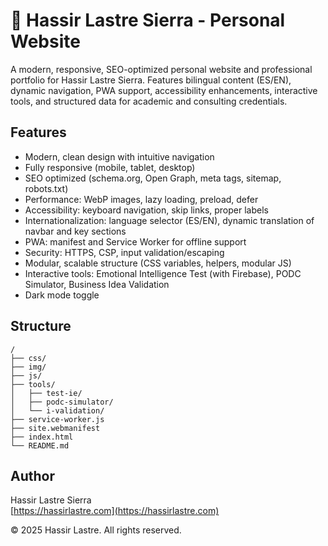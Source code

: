 # 🚀 Hassir Lastre Sierra - Personal Website

A modern, responsive, SEO-optimized personal website and professional portfolio for Hassir Lastre Sierra. Features bilingual content (ES/EN), dynamic navigation, PWA support, accessibility enhancements, interactive tools, and structured data for academic and consulting credentials.

## Features

- Modern, clean design with intuitive navigation
- Fully responsive (mobile, tablet, desktop)
- SEO optimized (schema.org, Open Graph, meta tags, sitemap, robots.txt)
- Performance: WebP images, lazy loading, preload, defer
- Accessibility: keyboard navigation, skip links, proper labels
- Internationalization: language selector (ES/EN), dynamic translation of navbar and key sections
- PWA: manifest and Service Worker for offline support
- Security: HTTPS, CSP, input validation/escaping
- Modular, scalable structure (CSS variables, helpers, modular JS)
- Interactive tools: Emotional Intelligence Test (with Firebase), PODC Simulator, Business Idea Validation
- Dark mode toggle

## Structure

```
/
├── css/
├── img/
├── js/
├── tools/
│   ├── test-ie/
│   ├── podc-simulator/
│   └── i-validation/
├── service-worker.js
├── site.webmanifest
├── index.html
└── README.md
```

## Author

Hassir Lastre Sierra  
[https://hassirlastre.com](https://hassirlastre.com)

© 2025 Hassir Lastre. All rights reserved.